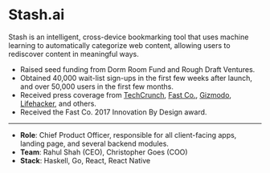 # Stash.ai

Stash is an intelligent, cross-device bookmarking tool that uses machine learning to automatically categorize web
content, allowing users to rediscover content in meaningful ways. 

- Raised seed funding from Dorm Room Fund and Rough Draft Ventures.
- Obtained 40,000 wait-list sign-ups in the first few weeks after launch, and over 50,000 users in the first few months.
- Received press coverage from 
    [TechCrunch](https://techcrunch.com/2016/10/05/stashs-app-is-a-better-way-to-bookmark-the-web/),
    [Fast Co.](https://www.fastcompany.com/3064632/this-ai-librarian-organizes-your-internet-bookmarks-with-machine-learning),
    [Gizmodo](https://gizmodo.com/this-app-is-way-better-than-pocket-or-instapaper-1787649102),
    [Lifehacker](https://lifehacker.com/stash-is-a-bookmarking-tool-with-automatic-organization-1787712477),
    and others.
- Received the Fast Co. 2017 Innovation By Design award.

---

- **Role**: Chief Product Officer, responsible for all client-facing apps, landing page, and several backend modules.
- **Team**: Rahul Shah (CEO), Christopher Goes (COO)
- **Stack**: Haskell, Go, React, React Native
